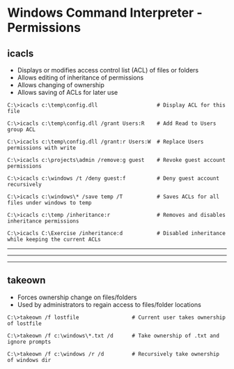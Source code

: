 # Windows Command Interpreter - Permissions

## **icacls**

- Displays or modifies access control list (ACL) of files or folders
- Allows editing of inheritance of permissions
- Allows changing of ownership
- Allows saving of ACLs for later use

```
C:\>icacls c:\temp\config.dll 			        # Display ACL for this file

C:\>icacls c:\temp\config.dll /grant Users:R 	# Add Read to Users group ACL

C:\>icacls c:\temp\config.dll /grant:r Users:W 	# Replace Users permissions with write

C:\>icacls c:\projects\admin /remove:g guest 	# Revoke guest account permissions

C:\>icacls c:\windows /t /deny guest:f		    # Deny guest account recursively

C:\>icacls c:\windows\* /save temp /T	 	    # Saves ACLs for all files under windows to temp

C:\>icacls c:\temp /inheritance:r		        # Removes and disables inheritance permissions

C:\>icacls C:\Exercise /inheritance:d		    # Disabled inheritance while keeping the current ACLs
```

---
---
---

## **takeown**

- Forces ownership change on files/folders
- Used by administrators to regain access to files/folder locations

```
C:\>takeown /f lostfile			        # Current user takes ownership of lostfile

C:\>takeown /f c:\windows\*.txt /d		# Take ownership of .txt and ignore prompts

C:\>takeown /f c:\windows /r /d		    # Recursively take ownership of windows dir
```

